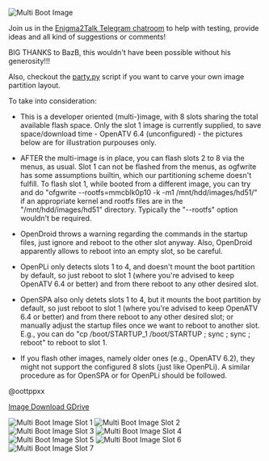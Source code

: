 ![Multi Boot Image](https://github.com/oottppxx/enigma2/blob/master/mutanthd51/hd51x8mi.jpg)

Join us in the [Enigma2Talk Telegram chatroom](https://t.me/talkenigma2)
to help with testing, provide ideas and all kind of suggestions or comments!

BIG THANKS to BazB, this wouldn't have been possible without his generosity!!!

Also, checkout the [party.py](https://github.com/oottppxx/enigma2/blob/master/scripts/party.py) 
script if you want to carve your own image partition layout.

To take into consideration:

* This is a developer oriented (multi-)image, with 8 slots sharing the total
  available flash space. Only the slot 1 image is currently supplied, to save
  space/download time - OpenATV 6.4 (unconfigured) - the pictures below are for
  illustration purpouses only.

* AFTER the multi-image is in place, you can flash slots 2 to 8 via the menus,
  as usual. Slot 1 can not be flashed from the menus, as ogfwrite has some
  assumptions builtin, which our partitioning scheme doesn't fulfill.
  To flash slot 1, while booted from a different image, you can try and do
  "ofgwrite --rootfs=mmcblk0p10 -k -m1 /mnt/hdd/images/hd51/"
  if an appropriate kernel and rootfs files are in the "/mnt/hdd/images/hd51"
  directory. Typically the "--rootfs" option wouldn't be required.

* OpenDroid throws a warning regarding the commands in the startup files, just
  ignore and reboot to the other slot anyway. Also, OpenDroid apparently
  allows to reboot into an empty slot, so be careful.

* OpenPLi only detects slots 1 to 4, and doesn't mount the boot partition by
  default, so just reboot to slot 1 (where you're advised to keep OpenATV 6.4
  or better) and from there reboot to any other desired slot.

* OpenSPA also only detets slots 1 to 4, but it mounts the boot partition by
  default, so just reboot to slot 1 (where you're advised to keep OpenATV 6.4
  or better) and from there reboot to any other desired slot; or manually adjust
  the startup files once we want to reboot to another slot.
  E.g., you can do "cp /boot/STARTUP_1 /boot/STARTUP ; sync ; sync ; reboot"
  to reboot to slot 1.

* If you flash other images, namely older ones (e.g., OpenATV 6.2), they might
  not support the configured 8 slots (just like OpenPLi). A similar procedure as
  for OpenSPA or for OpenPLi should be followed.

@oottppxx

[Image Download GDrive](https://drive.google.com/file/d/1Hbao9h3dSWhBHsRh11XYyDY9_4BfiEB_/)

![Multi Boot Image Slot 1](https://github.com/oottppxx/enigma2/blob/master/mutanthd51/slot1.jpg)
![Multi Boot Image Slot 2](https://github.com/oottppxx/enigma2/blob/master/mutanthd51/slot2.jpg)
![Multi Boot Image Slot 3](https://github.com/oottppxx/enigma2/blob/master/mutanthd51/slot3.jpg)
![Multi Boot Image Slot 4](https://github.com/oottppxx/enigma2/blob/master/mutanthd51/slot4.jpg)
![Multi Boot Image Slot 5](https://github.com/oottppxx/enigma2/blob/master/mutanthd51/slot5.jpg)
![Multi Boot Image Slot 6](https://github.com/oottppxx/enigma2/blob/master/mutanthd51/slot6.jpg)
![Multi Boot Image Slot 7](https://github.com/oottppxx/enigma2/blob/master/mutanthd51/slot7.jpg)

